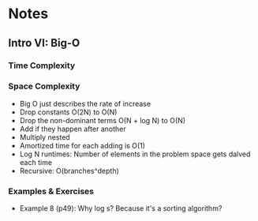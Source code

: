 # Notes


## Intro VI: Big-O
### Time Complexity
### Space Complexity
- Big O just describes the rate of increase
- Drop constants O(2N) to O(N)
- Drop the non-dominant terms O(N + log N) to O(N)
- Add if they happen after another
- Multiply nested
- Amortized time for each adding is O(1)
- Log N runtimes: Number of elements in the problem space gets dalved each time
- Recursive: O(branches^depth)

### Examples & Exercises
- Example 8 (p49): Why log s? Because it's a sorting algorithm?